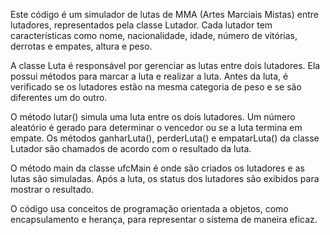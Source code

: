 Este código é um simulador de lutas de MMA (Artes Marciais Mistas) entre lutadores, representados pela classe Lutador. Cada lutador tem características como nome, nacionalidade, idade, número de vitórias, derrotas e empates, altura e peso.

A classe Luta é responsável por gerenciar as lutas entre dois lutadores. Ela possui métodos para marcar a luta e realizar a luta. Antes da luta, é verificado se os lutadores estão na mesma categoria de peso e se são diferentes um do outro.

O método lutar() simula uma luta entre os dois lutadores. Um número aleatório é gerado para determinar o vencedor ou se a luta termina em empate. Os métodos ganharLuta(), perderLuta() e empatarLuta() da classe Lutador são chamados de acordo com o resultado da luta.

O método main da classe ufcMain é onde são criados os lutadores e as lutas são simuladas. Após a luta, os status dos lutadores são exibidos para mostrar o resultado.

O código usa conceitos de programação orientada a objetos, como encapsulamento e herança, para representar o sistema de maneira eficaz.
